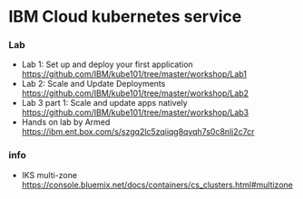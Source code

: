 # IBM Cloud kubernetes service

### Lab
- Lab 1: Set up and deploy your first application
https://github.com/IBM/kube101/tree/master/workshop/Lab1  
- Lab 2: Scale and Update Deployments
https://github.com/IBM/kube101/tree/master/workshop/Lab2 
- Lab 3 part 1: Scale and update apps natively
https://github.com/IBM/kube101/tree/master/workshop/Lab3
- Hands on lab by Armed	https://ibm.ent.box.com/s/szgq2lc5zqiiqg8qvqh7s0c8nli2c7cr

### info
- IKS multi-zone	https://console.bluemix.net/docs/containers/cs_clusters.html#multizone


